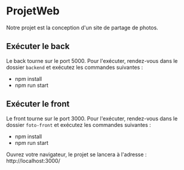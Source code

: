 # ProjetWeb

Notre projet est la conception d'un site de partage de photos.

## Exécuter le back

Le back tourne sur le port 5000. Pour l'exécuter, rendez-vous dans le dossier `backend` et exécutez les commandes suivantes :

* npm install
* npm run start

## Exécuter le front

Le front tourne sur le port 3000. Pour l'exécuter, rendez-vous dans le dossier `foto-front` et exécutez les commandes suivantes :

* npm install
* npm run start

Ouvrez votre navigateur, le projet se lancera à l'adresse : http://localhost:3000/
